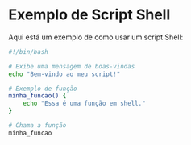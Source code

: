 # Exemplo de Script Shell

Aqui está um exemplo de como usar um script Shell:

```bash
#!/bin/bash

# Exibe uma mensagem de boas-vindas
echo "Bem-vindo ao meu script!"

# Exemplo de função
minha_funcao() {
    echo "Essa é uma função em shell."
}

# Chama a função
minha_funcao
